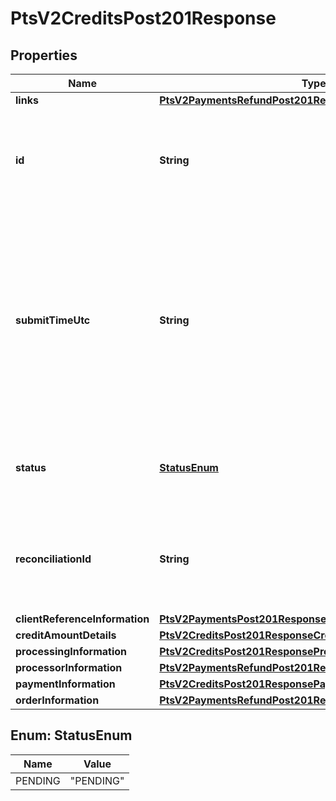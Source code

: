 
# PtsV2CreditsPost201Response

## Properties
Name | Type | Description | Notes
------------ | ------------- | ------------- | -------------
**links** | [**PtsV2PaymentsRefundPost201ResponseLinks**](PtsV2PaymentsRefundPost201ResponseLinks.md) |  |  [optional]
**id** | **String** | An unique identification number assigned by CyberSource to identify the submitted request. |  [optional]
**submitTimeUtc** | **String** | Time of request in UTC. &#x60;Format: YYYY-MM-DDThh:mm:ssZ&#x60;  Example 2016-08-11T22:47:57Z equals August 11, 2016, at 22:47:57 (10:47:57 p.m.). The T separates the date and the time. The Z indicates UTC.  |  [optional]
**status** | [**StatusEnum**](#StatusEnum) | The status of the submitted transaction.  Possible values:  - PENDING  |  [optional]
**reconciliationId** | **String** | The reconciliation id for the submitted transaction. This value is not returned for all processors.  |  [optional]
**clientReferenceInformation** | [**PtsV2PaymentsPost201ResponseClientReferenceInformation**](PtsV2PaymentsPost201ResponseClientReferenceInformation.md) |  |  [optional]
**creditAmountDetails** | [**PtsV2CreditsPost201ResponseCreditAmountDetails**](PtsV2CreditsPost201ResponseCreditAmountDetails.md) |  |  [optional]
**processingInformation** | [**PtsV2CreditsPost201ResponseProcessingInformation**](PtsV2CreditsPost201ResponseProcessingInformation.md) |  |  [optional]
**processorInformation** | [**PtsV2PaymentsRefundPost201ResponseProcessorInformation**](PtsV2PaymentsRefundPost201ResponseProcessorInformation.md) |  |  [optional]
**paymentInformation** | [**PtsV2CreditsPost201ResponsePaymentInformation**](PtsV2CreditsPost201ResponsePaymentInformation.md) |  |  [optional]
**orderInformation** | [**PtsV2PaymentsRefundPost201ResponseOrderInformation**](PtsV2PaymentsRefundPost201ResponseOrderInformation.md) |  |  [optional]


<a name="StatusEnum"></a>
## Enum: StatusEnum
Name | Value
---- | -----
PENDING | &quot;PENDING&quot;




